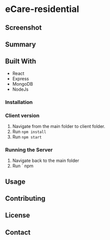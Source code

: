 # eCare-residential

## Screenshot

## Summary

## Built With
- React
- Express
- MongoDB
- NodeJs

### Installation

### Client version
1. Navigate from the main folder to client folder.
2. Run `npm install`
3. Run `npm start`

### Running the Server
1. Navigate back to the main folder
2. Run ` npm
## Usage

## Contributing

## License

## Contact
